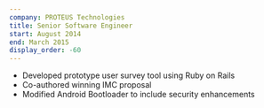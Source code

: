```yaml
---
company: PROTEUS Technologies
title: Senior Software Engineer
start: August 2014
end: March 2015
display_order: -60
---
```

- Developed prototype user survey tool using Ruby on Rails
- Co-authored winning IMC proposal
- Modified Android Bootloader to include security enhancements
